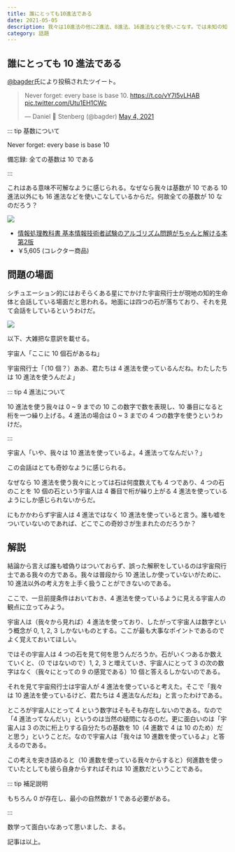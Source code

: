 ```yaml
---
title: 誰にとっても10進法である
date: 2021-05-05
description: 我々は10進法の他に2進法、8進法、16進法などを使いこなす。では未知の知的生命体は何進法を使うのだろうか
category: 話題
---
```


## 誰にとっても 10 進法である

[@bagder](https://twitter.com/bagder)氏により投稿されたツイート。

<blockquote class="twitter-tweet tw-align-center"><p lang="en" dir="ltr">Never forget: every base is base 10. <a href="https://t.co/vY7l5vLHAB">https://t.co/vY7l5vLHAB</a> <a href="https://t.co/Utu1EH1CWc">pic.twitter.com/Utu1EH1CWc</a></p>&mdash; Daniel 🥌 Stenberg (@bagder) <a href="https://twitter.com/bagder/status/1389605985422036994?ref_src=twsrc%5Etfw">May 4, 2021</a></blockquote> <script async src="https://platform.twitter.com/widgets.js" charset="utf-8"></script>

::: tip 基数について

Never forget: every base is base 10

備忘録: 全ての基数は 10 である

:::

これはある意味不可解なように感じられる。なぜなら我々は基数が 10 である 10 進法以外にも 16 進法などを使いこなしているからだ。何故全ての基数が 10 なのだろう？

<div class="vuepress-affiliate">
<img src="https://m.media-amazon.com/images/I/51g-2NeJtlL._SL200_.jpg" />
<ul>
<li><a href="https://www.amazon.co.jp/dp/4798150460/?tag=tkgstrator0f-22" target="_blank">情報処理教科書 基本情報技術者試験のアルゴリズム問題がちゃんと解ける本 第2版</a></li>
<li class="price">￥5,605 (コレクター商品)</li>
</ul>
</div>

## 問題の場面

シチュエーション的にはおそらくある星にでかけた宇宙飛行士が現地の知的生命体と会話している場面だと思われる。地面には四つの石が落ちており、それを見て会話をしているというわけだ。

![](https://pbs.twimg.com/media/E0jfOJXWQAIfs2O?format=png)

以下、大雑把な意訳を載せる。

宇宙人「ここに 10 個石があるね」

宇宙飛行士「（10 個？）ああ、君たちは 4 進法を使っているんだね。わたしたちは 10 進法を使うんだよ」

::: tip 4 進法について

10 進法を使う我々は 0 ~ 9 までの 10 この数字で数を表現し、10 番目になると桁を一つ繰り上げる。4 進法の場合は 0 ~ 3 までの 4 つの数字を使うというわけだ。

:::

宇宙人「いや、我々は 10 進法を使っているよ。4 進法ってなんだい？」

この会話はとても奇妙なように感じられる。

なぜなら 10 進法を使う我々にとっては石は何度数えても 4 つであり、4 つの石のことを 10 個の石という宇宙人は 4 番目で桁が繰り上がる 4 進法を使っているようにしか感じられないからだ。

にもかかわらず宇宙人は 4 進法ではなく 10 進法を使っていると言う。誰も嘘をついていないのであれば、どこでこの奇妙さが生まれたのだろうか？

## 解説

結論から言えば誰も嘘偽りはついておらず、誤った解釈をしているのは宇宙飛行士である我々の方である。我々は普段から 10 進法しか使っていないがために、10 進法以外の考え方を上手く扱うことができないのである。

ここで、一旦前提条件はおいておき、4 進法を使っているように見える宇宙人の観点に立ってみよう。

宇宙人は（我々から見れば）4 進法を使っており、したがって宇宙人は数字という概念が 0, 1, 2, 3 しかないものとする。ここが最も大事なポイントであるのでよく覚えておいてほしい。

ではその宇宙人は 4 つの石を見て何を思うんだろうか。石がいくつあるか数えていくと、（0 ではないので）1, 2, 3 と増えていき、宇宙人にとって 3 の次の数字はなく（我々にとっての 9 の感覚である）10 個と答えるしかないのである。

それを見て宇宙飛行士は宇宙人が 4 進法を使っていると考えた。そこで「我々は 10 進法を使っているけど、君たちは 4 進法なんだね」と言ったわけである。

ところが宇宙人にとって 4 という数字はそもそも存在しないのである。なので「4 進法ってなんだい」というのは当然の疑問になるのだ。更に面白いのは「宇宙人は 3 の次に桁上りする自分たちの基数を 10（4 進数で 4 は 10 のため）だと思う」ということだ。なので宇宙人は「我々は 10 進数を使っているよ」と答えるのである。

この考えを突き詰めると（10 進数を使っている我々からすると）何進数を使っていたとしても彼ら自身からすればそれは 10 進数だということである。

::: tip 補足説明

もちろん 0 が存在し、最小の自然数が 1 である必要がある。

:::

数学って面白いなあって思いました、まる。

記事は以上。
